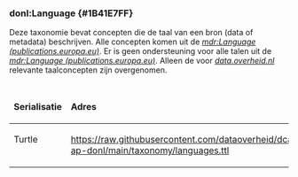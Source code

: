 ### donl:Language {#1B41E7FF}
Deze taxonomie bevat concepten die de taal van een bron (data of metadata) beschrijven. Alle concepten komen uit de <a href='https://publications.europa.eu/resource/authority/language' target='_blank'><i>mdr:Language (publications.europa.eu)</i></a>.
Er is geen ondersteuning voor alle talen uit de <a href='https://publications.europa.eu/resource/authority/language' target='_blank'><i>mdr:Language (publications.europa.eu)</i></a>. Alleen de voor <a href='https://data.overheid.nl/' target='_blank'><i>data.overheid.nl</i></a> relevante taalconcepten zijn overgenomen.
<table style='width: 100%;'><caption></caption>
<colgroup><col id='col1' style='width: 14.96942615239887%;'>
<col id='col2' style='width: 85.03057384760113%;'>
</colgroup>
<thead valign='top'><tr><th align='left' style='border-top: 0pt none #000000; border-left: 0pt none #000000; border-bottom: 0pt none #000000; border-right: 0pt none #000000; background-color: none;'><p id='4E45C872'>Serialisatie</th>
<th align='left' style='border-top: 0pt none #000000; border-left: 0pt none #000000; border-bottom: 0pt none #000000; border-right: 0pt none #000000; background-color: none;'><p id='66279959'>Adres</th>
</tr>
</thead>
<tbody valign='top'><tr><td align='left' style='border-top: 0pt none #000000; border-left: 0pt none #000000; border-bottom: 0pt none #000000; border-right: 0pt none #000000; background-color: none;'><p id='73C7E0D8'>Turtle</td>
<td align='left' style='border-top: 0pt none #000000; border-left: 0pt none #000000; border-bottom: 0pt none #000000; border-right: 0pt none #000000; background-color: none;'><p id='5609BD8C'><a href='https://raw.githubusercontent.com/dataoverheid/dcat-ap-donl/main/taxonomy/languages.ttl' target='_blank'>https://raw.githubusercontent.com/dataoverheid/dcat-ap-donl/main/taxonomy/languages.ttl</a></td>
</tr>
</tbody>
</table>

